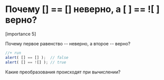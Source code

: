 # Почему [] == [] неверно, а [ ] == ![ ] верно?

[importance 5]

Почему первое равенство -- неверно, а второе -- верно?

```js
//+ run
alert( [] == [] );  // false
alert( [] == ![] ); // true
```

Какие преобразования происходят при вычислении?